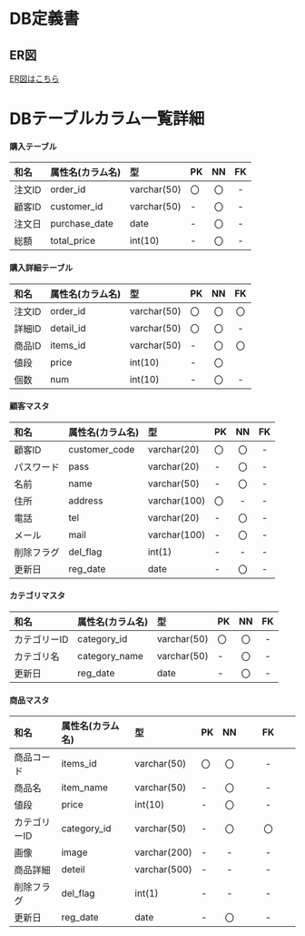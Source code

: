 # DB定義書
## ER図
[ER図はこちら](https://github.com/Aso2001409/2021sys-design/blob/main/%E3%82%AA%E3%83%AA%E3%82%B8%E3%83%8A%E3%83%AB/%E7%94%BB%E9%9D%A2%E9%81%B7%E7%A7%BB%E5%9B%B3/db/ER.md "ER図はこちら")

# DBテーブルカラム一覧詳細

#### 購入テーブル
|和名   |属性名(カラム名)|型     |PK   |NN     |FK      |
|:------|:--------------|:------|:----|:-----:|:------:|
|注文ID |order_id       |varchar(50)|〇|〇     |-       |
|顧客ID |customer_id|varchar(50)|-    |〇      |-       |
|注文日 |purchase_date|date     |-    |〇      |-       |
|総額   |total_price|int(10)    |-    |〇      |-       |



#### 購入詳細テーブル
|和名   |属性名(カラム名)|型     |PK   |NN     |FK      |
|:------|:--------------|:------|:----|:-----:|:------:|
|注文ID |order_id       |varchar(50)|〇|〇    |〇       |
|詳細ID |detail_id      |varchar(50)|〇|〇    |-        |
|商品ID |items_id       |varchar(50)|- |〇    |〇       |
|値段   |price          |int(10) |-    |〇    |         |
|個数   |num            |int(10) |-    |〇    |-        |

#### 顧客マスタ
|和名   |属性名(カラム名)|型     |PK   |NN     |FK      |
|:------|:--------------|:------|:----|:-----:|:------:|
|顧客ID|customer_code|varchar(20)|〇   |〇     |-      |
|パスワード|pass     |varchar(20)|-    |〇     |-      |
|名前   |name   |varchar(50)    |-    |〇     |-       |
|住所   |address　　|varchar(100)   |〇  |-    |-     |
|電話   |tel         |varchar(20)|-   |〇      |-      |
|メール |mail       |varchar(100)|-   |〇      |-      |
|削除フラグ|del_flag|int(1)     |-    |-       |-      |
|更新日 |reg_date   |date       |-    |〇      |-      |



#### カテゴリマスタ
|和名   |属性名(カラム名)|型     |PK   |NN     |FK      |
|:------|:--------------|:------|:----|:-----:|:------:|
|カテゴリーID|category_id|varchar(50)|〇 |〇   |-       |
|カテゴリ名|category_name|varchar(50)|-   |〇 |-        |
|更新日 |reg_date       |date    |-    |〇      |-       |



#### 商品マスタ
|和名   |属性名(カラム名)|型     |PK   |NN     |FK      |
|:------|:--------------|:------|:----|:-----:|:------:|
|商品コード|items_id|varchar(50)|〇   |〇     |-        |
|商品名 |item_name  |varchar(50)|-    |〇     |-        |
|値段   |price      |int(10)    |-    |〇     |-        |
|カテゴリーID|category_id|varchar(50)|-|〇    |〇　　　　|
|画像   |image　　　|varchar(200)|-   |-      |-         |
|商品詳細|deteil    |varchar(500)|-   |-      |-         |
|削除フラグ|del_flag|int(1)      |-     |-    |-         |
|更新日 |reg_date   |date        |-   |〇     |-          |
   
